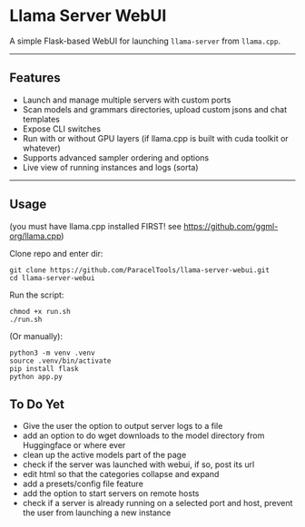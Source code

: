 # Llama Server WebUI

A simple Flask-based WebUI for launching `llama-server` from `llama.cpp`.

---

## Features

- Launch and manage multiple servers with custom ports
- Scan models and grammars directories, upload custom jsons and chat templates
- Expose CLI switches
- Run with or without GPU layers (if llama.cpp is built with cuda toolkit or whatever)
- Supports advanced sampler ordering and options
- Live view of running instances and logs (sorta)

---

## Usage
(you must have llama.cpp installed FIRST! see https://github.com/ggml-org/llama.cpp)

Clone repo and enter dir:
```
git clone https://github.com/ParacelTools/llama-server-webui.git
cd llama-server-webui
```
Run the script:
```
chmod +x run.sh
./run.sh
```
(Or manually):
```
python3 -m venv .venv
source .venv/bin/activate
pip install flask
python app.py
```
## To Do Yet
- Give the user the option to output server logs to a file
- add an option to do wget downloads to the model directory from Huggingface or where ever
- clean up the active models part of the page
- check if the server was launched with webui, if so, post its url
- edit html so that the categories collapse and expand
- add a presets/config file feature
- add the option to start servers on remote hosts
- check if a server is already running on a selected port and host, prevent the user from launching a new instance
